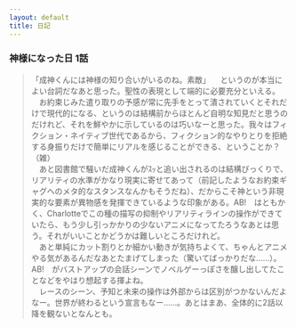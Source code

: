 ```yaml
---
layout: default
title: 日記
---
```

### 神様になった日 1話  
> 「成神くんには神様の知り合いがいるのね。素敵」
　というのが本当によい台詞だなあと思った。聖性の表現として端的に必要充分といえる。  
　お約束じみた遣り取りの予感が常に先手をとって潰されていくとそれだけで現代的になる、というのは結構前からほとんど自明な知見だと思うのだけれど、それを鮮やかに示しているのは巧いなーと思った。我々はフィクション・ネイティブ世代であるから、フィクション的なやりとりを拒絶する身振りだけで簡単にリアルを感じることができる、ということか？（雑）  
　あと図書館で騒いだ成神くんがｽｯと追い出されるのは結構びっくりで、リアリティの水準がかなり現実に寄せてあって（前記したようなお約束ギャグへのメタ的なスタンスなんかもそうだね）、だからこそ神という非現実的な要素が異物感を発揮できているような印象がある。AB!　はともかく、Charlotteでこの種の描写の抑制やリアリティラインの操作ができていたら、もう少し引っかかりの少ないアニメになってたろうなあとは思う。それがいいことかどうかは難しいところだけれど。  
　あと単純にカット割りとか細かい動きが気持ちよくて、ちゃんとアニメやる気があるんだなあとたまげてしまった（驚いてばっかりだな……）。AB!　がバストアップの会話シーンでノベルゲーっぽさを醸し出してたことなどをやはり想起する揮よね。  
　レースのシーン、予知と未来の操作は外部からは区別がつかないんだよなー。世界が終わるという宣言もなー……。あとはまあ、全体的に2話以降を観ないとなんとも。  
